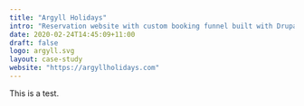 ```yaml
---
title: "Argyll Holidays"
intro: "Reservation website with custom booking funnel built with Drupal 8."
date: 2020-02-24T14:45:09+11:00
draft: false
logo: argyll.svg
layout: case-study
website: "https://argyllholidays.com"
---
```


This is a test.